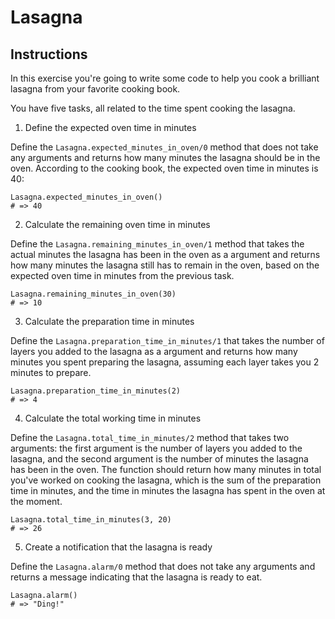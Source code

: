 # Lasagna

## Instructions

In this exercise you're going to write some code to help you cook a brilliant lasagna from your favorite cooking book.

You have five tasks, all related to the time spent cooking the lasagna.

1. Define the expected oven time in minutes

Define the `Lasagna.expected_minutes_in_oven/0` method that does not take any arguments and returns how many minutes the lasagna should be in the oven. According to the cooking book, the expected oven time in minutes is 40:

```
Lasagna.expected_minutes_in_oven()
# => 40
```

2. Calculate the remaining oven time in minutes

Define the `Lasagna.remaining_minutes_in_oven/1` method that takes the actual minutes the lasagna has been in the oven as a argument and returns how many minutes the lasagna still has to remain in the oven, based on the expected oven time in minutes from the previous task.

```
Lasagna.remaining_minutes_in_oven(30)
# => 10
```

3. Calculate the preparation time in minutes

Define the `Lasagna.preparation_time_in_minutes/1` that takes the number of layers you added to the lasagna as a argument and returns how many minutes you spent preparing the lasagna, assuming each layer takes you 2 minutes to prepare.

```
Lasagna.preparation_time_in_minutes(2)
# => 4
```

4. Calculate the total working time in minutes

Define the `Lasagna.total_time_in_minutes/2` method that takes two arguments: the first argument is the number of layers you added to the lasagna, and the second argument is the number of minutes the lasagna has been in the oven. The function should return how many minutes in total you've worked on cooking the lasagna, which is the sum of the preparation time in minutes, and the time in minutes the lasagna has spent in the oven at the moment.

```
Lasagna.total_time_in_minutes(3, 20)
# => 26
```

5. Create a notification that the lasagna is ready

Define the `Lasagna.alarm/0` method that does not take any arguments and returns a message indicating that the lasagna is ready to eat.

```
Lasagna.alarm()
# => "Ding!"
```
